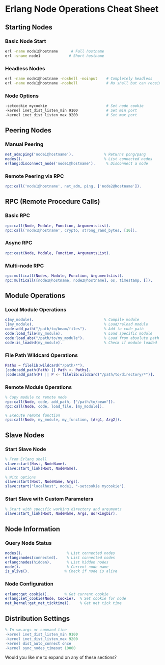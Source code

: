 # Erlang Node Operations Cheat Sheet

## Starting Nodes

### Basic Node Start
```bash
erl -name node1@hostname      # Full hostname
erl -sname node1             # Short hostname
```

### Headless Nodes
```bash
erl -name node1@hostname -noshell -noinput    # Completely headless
erl -name node1@hostname -noshell             # No shell but can receive input
```

### Node Options
```bash
-setcookie mycookie                           # Set node cookie
-kernel inet_dist_listen_min 9100             # Set min port
-kernel inet_dist_listen_max 9200             # Set max port
```

## Peering Nodes

### Manual Peering
```erlang
net_adm:ping('node1@hostname').              % Returns pong/pang
nodes().                                     % List connected nodes
erlang:disconnect_node('node1@hostname').     % Disconnect a node
```

### Remote Peering via RPC
```erlang
rpc:call('node1@hostname', net_adm, ping, ['node2@hostname']).
```

## RPC (Remote Procedure Calls)

### Basic RPC
```erlang
rpc:call(Node, Module, Function, ArgumentsList).
rpc:call('node1@hostname', crypto, strong_rand_bytes, [10]).
```

### Async RPC
```erlang
rpc:cast(Node, Module, Function, ArgumentsList).
```

### Multi-node RPC
```erlang
rpc:multicall(Nodes, Module, Function, ArgumentsList).
rpc:multicall([node1@hostname, node2@hostname], os, timestamp, []).
```

## Module Operations

### Local Module Operations
```erlang
c(my_module).                                % Compile module
l(my_module).                                % Load/reload module
code:add_path("/path/to/beam/files").        % Add to code path
code:load_file(my_module).                   % Load specific module
code:load_abs("/path/to/my_module").         % Load from absolute path
code:is_loaded(my_module).                   % Check if module loaded
```

### File Path Wildcard Operations
```erlang
Paths = filelib:wildcard("/path/*").                                   % Create multipath from glob expression
[code:add_path(Path) || Path <- Paths].                                % Add all paths to code path
[code:add_path(P) || P <- filelib:wildcard("/path/to/directory/*")].   % As a compact single expression
```

### Remote Module Operations
```erlang
% Copy module to remote node
rpc:call(Node, code, add_path, ["/path/to/beam"]).
rpc:call(Node, code, load_file, [my_module]).

% Execute remote function
rpc:call(Node, my_module, my_function, [Arg1, Arg2]).
```

## Slave Nodes

### Start Slave Node
```erlang
% From Erlang shell
slave:start(Host, NodeName).
slave:start_link(Host, NodeName).

% With options
slave:start(Host, NodeName, Args).
slave:start("localhost", node1, "-setcookie mycookie").
```

### Start Slave with Custom Parameters
```erlang
% Start with specific working directory and arguments
slave:start_link(Host, NodeName, Args, WorkingDir).
```

## Node Information

### Query Node Status
```erlang
nodes().                    % List connected nodes
erlang:nodes(connected).    % List connected nodes
erlang:nodes(hidden).       % List hidden nodes
node().                     % Current node name
is_alive().                % Check if node is alive
```

### Node Configuration
```erlang
erlang:get_cookie().       % Get current cookie
erlang:set_cookie(Node, Cookie).  % Set cookie for node
net_kernel:get_net_ticktime().    % Get net tick time
```

## Distribution Settings
```erlang
% In vm.args or command line
-kernel inet_dist_listen_min 9100
-kernel inet_dist_listen_max 9200
-kernel dist_auto_connect once
-kernel sync_nodes_timeout 10000
```

Would you like me to expand on any of these sections?
